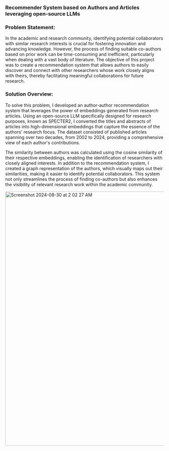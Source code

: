 ### Recommender System based on Authors and Articles leveraging open-source LLMs

### Problem Statement: 
In the academic and research community, identifying potential collaborators with similar research interests is crucial for fostering innovation and advancing knowledge. However, the process of finding suitable co-authors based on prior work can be time-consuming and inefficient, particularly when dealing with a vast body of literature. The objective of this project was to create a recommendation system that allows authors to easily discover and connect with other researchers whose work closely aligns with theirs, thereby facilitating meaningful collaborations for future research.

### Solution Overview:
To solve this problem, I developed an author-author recommendation system that leverages the power of embeddings generated from research articles. Using an open-source LLM specifically designed for research purposes, known as SPECTER2, I converted the titles and abstracts of articles into high-dimensional embeddings that capture the essence of the authors' research focus. The dataset consisted of published articles spanning over two decades, from 2002 to 2024, providing a comprehensive view of each author's contributions.

The similarity between authors was calculated using the cosine similarity of their respective embeddings, enabling the identification of researchers with closely aligned interests. In addition to the recommendation system, I created a graph representation of the authors, which visually maps out their similarities, making it easier to identify potential collaborators. This system not only streamlines the process of finding co-authors but also enhances the visibility of relevant research work within the academic community.


<img width="808" alt="Screenshot 2024-08-30 at 2 02 27 AM" src="https://github.com/user-attachments/assets/61fbbada-93ca-4a33-9daa-7d04d35d575d">
